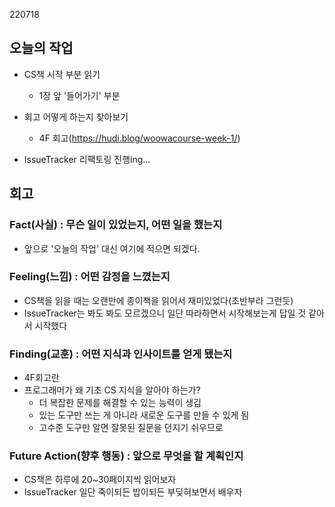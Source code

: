 220718

## 오늘의 작업

- CS책 시작 부분 읽기
  - 1장 앞 '들어가기' 부분

- 회고 어떻게 하는지 찾아보기
  - 4F 회고(https://hudi.blog/woowacourse-week-1/)

- IssueTracker 리팩토링 진행ing...

## 회고

### Fact(사실) : 무슨 일이 있었는지, 어떤 일을 했는지

- 앞으로 '오늘의 작업' 대신 여기에 적으면 되겠다.

### Feeling(느낌) : 어떤 감정을 느꼈는지

- CS책을 읽을 때는 오랜만에 종이책을 읽어서 재미있었다(초반부라 그런듯)
- IssueTracker는 봐도 봐도 모르겠으니 일단 따라하면서 시작해보는게 답일 것 같아서 시작했다

### Finding(교훈) : 어떤 지식과 인사이트를 얻게 됐는지

- 4F회고란
- 프로그래머가 왜 기초 CS 지식을 알아야 하는가?
  - 더 복잡한 문제를 해결할 수 있는 능력이 생김
  - 있는 도구만 쓰는 게 아니라 새로운 도구를 만들 수 있게 됨
  - 고수준 도구만 알면 잘못된 질문을 던지기 쉬우므로

### Future Action(향후 행동) : 앞으로 무엇을 할 계획인지

- CS책은 하루에 20~30페이지씩 읽어보자
- IssueTracker 일단 죽이되든 밥이되든 부딪혀보면서 배우자